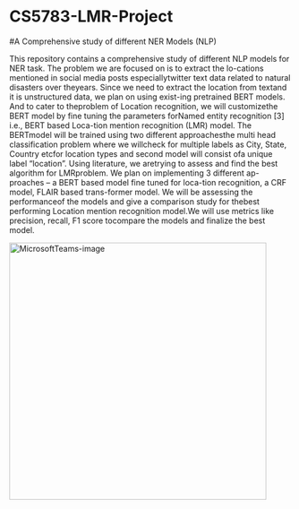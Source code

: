 # CS5783-LMR-Project

#A Comprehensive study of different NER Models (NLP)

This repository contains a comprehensive study of different NLP models for NER task. The problem we are focused on is to extract the lo-cations mentioned in social media posts especiallytwitter text data related to natural disasters over theyears. Since we need to extract the location from textand it is unstructured data, we plan on using exist-ing pretrained BERT models. And to cater to theproblem of Location recognition, we will customizethe BERT model by fine tuning the parameters forNamed entity recognition [3] i.e., BERT based Loca-tion mention recognition (LMR) model. The BERTmodel will be trained using two different approachesthe multi head classification problem where we willcheck for multiple labels as City, State, Country etcfor location types and second model will consist ofa unique label “location”. Using literature, we aretrying to assess and find the best algorithm for LMRproblem. We plan on implementing 3 different ap-proaches – a BERT based model fine tuned for loca-tion recognition, a CRF model, FLAIR based trans-former model. We will be assessing the performanceof the models and give a comparison study for thebest performing Location mention recognition model.We will use metrics like precision, recall, F1 score tocompare the models and finalize the best model.


<img width="459" alt="MicrosoftTeams-image" src="https://user-images.githubusercontent.com/89162639/206357468-d462fc3e-97c5-46a2-ba4c-ee2b8555a532.png">
